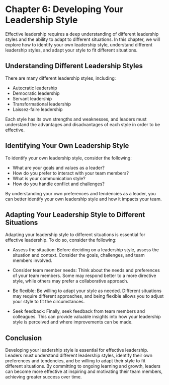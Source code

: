 Chapter 6: Developing Your Leadership Style
===========================================

Effective leadership requires a deep understanding of different leadership styles and the ability to adapt to different situations. In this chapter, we will explore how to identify your own leadership style, understand different leadership styles, and adapt your style to fit different situations.

Understanding Different Leadership Styles
-----------------------------------------

There are many different leadership styles, including:

* Autocratic leadership
* Democratic leadership
* Servant leadership
* Transformational leadership
* Laissez-faire leadership

Each style has its own strengths and weaknesses, and leaders must understand the advantages and disadvantages of each style in order to be effective.

Identifying Your Own Leadership Style
-------------------------------------

To identify your own leadership style, consider the following:

* What are your goals and values as a leader?
* How do you prefer to interact with your team members?
* What is your communication style?
* How do you handle conflict and challenges?

By understanding your own preferences and tendencies as a leader, you can better identify your own leadership style and how it impacts your team.

Adapting Your Leadership Style to Different Situations
------------------------------------------------------

Adapting your leadership style to different situations is essential for effective leadership. To do so, consider the following:

* Assess the situation: Before deciding on a leadership style, assess the situation and context. Consider the goals, challenges, and team members involved.

* Consider team member needs: Think about the needs and preferences of your team members. Some may respond better to a more directive style, while others may prefer a collaborative approach.

* Be flexible: Be willing to adapt your style as needed. Different situations may require different approaches, and being flexible allows you to adjust your style to fit the circumstances.

* Seek feedback: Finally, seek feedback from team members and colleagues. This can provide valuable insights into how your leadership style is perceived and where improvements can be made.

Conclusion
----------

Developing your leadership style is essential for effective leadership. Leaders must understand different leadership styles, identify their own preferences and tendencies, and be willing to adapt their style to fit different situations. By committing to ongoing learning and growth, leaders can become more effective at inspiring and motivating their team members, achieving greater success over time.
